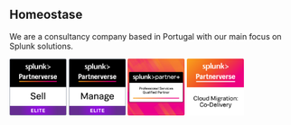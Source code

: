 ## Homeostase

We are a consultancy company based in Portugal with our main focus on Splunk solutions.

<img src="https://raw.githubusercontent.com/Homeostase/.github/main/profile/assets/images/homeostase_sell_elite_2024.png" width=20%>  <img src="https://raw.githubusercontent.com/Homeostase/.github/main/profile/assets/images/homeostase_manage_elite_2024.png" width=20%>  <img src="https://raw.githubusercontent.com/Homeostase/.github/main/profile/assets/images/homeostase_professional_services_capability_qualified.png" width=20%>  <img src="https://raw.githubusercontent.com/Homeostase/.github/main/profile/assets/images/homeostase_cloud_migration_co-delivery_2024.png" width=20%>
